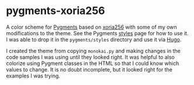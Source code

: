 
# pygments-xoria256

A color scheme for [Pygments](http://pygments.org/) based on
[xoria256](http://www.vim.org/scripts/script.php?script_id=2140) with some of
my own modifications to the theme. See the Pygments
[styles](http://pygments.org/docs/styles/) page for how to use it. I was able
to drop it in the `pygments/styles` directory and use it via
[Hugo](http://gohugo.io/).

I created the theme from copying `monokai.py` and making changes in the code
samples I was using until they looked right. It was helpful to also colorize
using Pygment classes in the HTML so that I could know which values to change.
It is no doubt incomplete, but it looked right for the examples I was trying.
